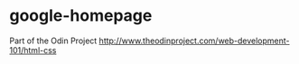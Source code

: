 # google-homepage
Part of the Odin Project
http://www.theodinproject.com/web-development-101/html-css

